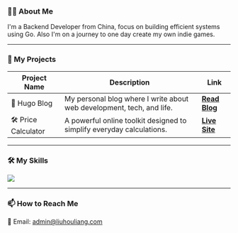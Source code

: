 
### 👨‍💻 About Me 
I'm a Backend Developer from China, focus on building efficient systems using Go. Also I'm on a journey to one day create my own indie games.

---

### 🚀 My Projects 

| Project Name         | Description                                                                 | Link                                                                |
| -------------------- | --------------------------------------------------------------------------- | ------------------------------------------------------------------- |
| 📝 Hugo Blog | My personal blog where I write about web development, tech, and life. | [**Read Blog**](https://liuhouliang.com/en/)                            |
| 🛠️ Price Calculator | A powerful online toolkit designed to simplify everyday calculations. | [**Live Site**](https://pricecalc.net)                             |

---

### 🛠️ My Skills

<p align="left">
  <a href="https://skillicons.dev">
    <img src="https://skillicons.dev/icons?i=go,docker,linux,mysql,redis,react" />
  </a>
</p>


---

### 📫 How to Reach Me 

📧 Email: admin@liuhouliang.com

